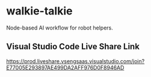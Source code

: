# walkie-talkie
Node-based AI workflow for robot helpers.

## Visual Studio Code Live Share Link
https://prod.liveshare.vsengsaas.visualstudio.com/join?E77005E293897AE499DA2AFF976D0F8946AD
